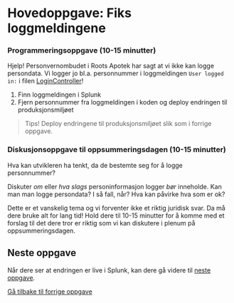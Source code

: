 # Hovedoppgave: Fiks loggmeldingene

### Programmeringsoppgave (10-15 minutter)
Hjelp! Personvernombudet i Roots Apotek har sagt at vi ikke kan logge persondata. 
Vi logger jo bl.a. personnummer i loggmeldingen `User logged in:` i filen [LoginController](/RootsPrescription/Controllers/LoginController.cs)! 

1. Finn loggmeldingen i Splunk
2. Fjern personnummer fra loggmeldingen i koden og deploy endringen til produksjonsmiljøet 

> Tips! Deploy endringene til produksjonsmiljøet slik som i forrige oppgave.

### Diskusjonsoppgave til oppsummeringsdagen (10-15 minutter)
Hva kan utvikleren ha tenkt, da de bestemte seg for å logge personnummer? 

Diskuter *om* eller *hva slags* personinformasjon logger *bør* inneholde. Kan man man logge persondata? I så fall, når? Hva kan påvirke hva som er ok?
  
Dette er et vanskelig tema og vi forventer ikke et riktig juridisk svar. Da må dere bruke alt for lang tid! Hold dere til 10-15 minutter for å komme med et forslag til det dere tror er riktig som vi kan diskutere i plenum på oppsummeringsdagen.

## Neste oppgave
Når dere ser at endringen er live i Splunk, kan dere gå videre til [neste oppgave](./5_hendelse.md).

[Gå tilbake til forrige oppgave](./3_ping.md)
